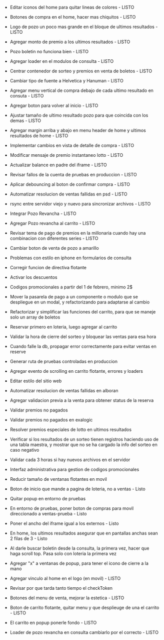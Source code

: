 - Editar iconos del home para quitar lineas de colores - LISTO
- Botones de compra en el home, hacer mas chiquitos - LISTO
- Logo de pozo un poco mas grande en el bloque de ultimos resultados - LISTO
- Agregar monto de premio a los ultimos resultados - LISTO
- Pozo boletin no funciona bien - LISTO
- Agregar loader en el modulos de consulta - LISTO
- Centrar contenedor de sorteo y premios en venta de boletos - LISTO
- Cambiar tipo de fuente a Helvetica y Hanuman - LISTO
- Agregar menu vertical de compra debajo de cada ultimo resultado en consuta - LISTO
- Agregar boton para volver al inicio - LISTO
- Ajustar tamaño de ultimo resultado pozo para que coincida con los demas - LISTO
- Agregar margin arriba y abajo en menu header de home y ultimos resultados de home - LISTO
- Implementar cambios en vista de detalle de compra - LISTO
- Modificar mensaje de premio instantaneo lotto - LISTO
- Actualizar balance en padre del iframe - LISTO
- Revisar fallos de la cuenta de pruebas en produccion - LISTO
- Aplicar debouncing al boton de confirmar compra - LISTO
- Automatizar resolucion de ventas fallidas en psd - LISTO
- rsync entre servidor viejo y nuevo para sincronizar archivos - LISTO
- Integrar Pozo Revancha - LISTO
- Agregar Pozo revancha al carrito - LISTO
- Revisar tema de pago de premios en la millonaria cuando hay una combinacion con diferentes series - LISTO

- Cambiar boton de venta de pozo a amarillo
- Problemas con estilo en iphone en formularios de consulta
- Corregir funcion de directiva flotante
- Activar los descuentos
- Codigos promocionales a partir del 1 de febrero, minimo 2$
- Mover la pasarela de pago a un componente o modulo que se despliegue en un modal, y refactorizando para adaptarse al cambio
- Refactorizar y simplificar las funciones del carrito, para que se maneje solo un array de boletos
- Reservar primero en loteria, luego agregar al carrito

- Validar la hora de cierre del sorteo y bloquear las ventas para esa hora
- Cuando falle la db, propagar error correctamente para evitar ventas en reserve
- Generar ruta de pruebas controladas en produccion
- Agregar evento de scrolling en carrito flotante, errores y loaders
- Editar estilo del sitio web  
- Automatizar resolucion de ventas fallidas en alboran
- Agregar validacion previa a la venta para obtener status de la reserva
- Validar premios no pagados
- Validar premios no pagados en exalogic
- Resolver premios especiales de lotto en ultimos resultados
- Verificar si los resultados de un sorteo tienen registros haciendo uso de una tabla maestra, y mostrar que no se ha cargado la info del sorteo en caso negativo
- Validar cada 3 horas si hay nuevos archivos en el servidor
- Interfaz administrativa para gestion de codigos promocionales

- Reducir tamaño de ventanas flotantes en movil
- Boton de inicio que mande a pagina de loteria, no a ventas - Listo
- Quitar popup en entorno de pruebas
- En entorno de pruebas, poner boton de compras para movil direccionado a ventas-prueba - Listo
- Poner el ancho del iframe igual a los externos - Listo

- En home, los ultimos resultados asegurar que en pantallas anchas sean 2 filas de 3 - Listo
- Al darle buscar boletin desde la consulta, la primera vez, hacer que haga scroll top. Pasa solo con loteria la primera vez
- Agregar "x" a ventanas de popup, para tener el icono de cierre a la mano
- Agregar vinculo al home en el logo (en movil) - LISTO
- Revisar por que tarda tanto tiempo el checkToken
- Botones del menu de venta, mejorar la estetica - LISTO
- Boton de carrito flotante, quitar menu y que desplieuge de una el carrito - LISTO
- El carrito en popup ponerle fondo - LISTO
- Loader de pozo revancha en consulta cambiarlo por el correcto - LISTO